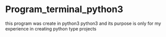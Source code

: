 # Program_terminal_python3
this program was create in python3 python3 and its purpose is only for my experience 
in creating python type projects
